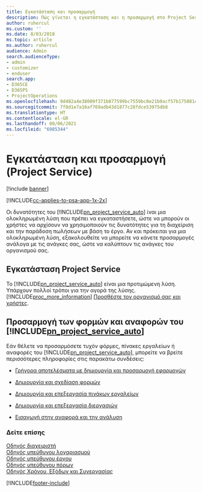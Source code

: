 ```yaml
---
title: Εγκατάσταση και προσαρμογή
description: Πώς γίνεται η εγκατάσταση και η προσαρμογή στο Project Service
author: ruhercul
ms.custom: ''
ms.date: 8/03/2018
ms.topic: article
ms.author: ruhercul
audience: Admin
search.audienceType:
- admin
- customizer
- enduser
search.app:
- D365CE
- D365PS
- ProjectOperations
ms.openlocfilehash: 9d482a4e38009f371b877599bc7559bc0e21b9acf57b175081c8618236163585
ms.sourcegitcommit: 7f8d1e7a16af769adb43d1877c28fdce53975db8
ms.translationtype: HT
ms.contentlocale: el-GR
ms.lasthandoff: 08/06/2021
ms.locfileid: "6985344"
---
```

# <a name="install-and-customize-project-service"></a>Εγκατάσταση και προσαρμογή (Project Service)

[!include [banner](../includes/psa-now-project-operations.md)]

[!INCLUDE[cc-applies-to-psa-app-1x-2x](../includes/cc-applies-to-psa-app-1x-2x.md)]

Οι δυνατότητες του [!INCLUDE[pn_project_service_auto](../includes/pn-project-service-auto.md)] ίναι μια ολοκληρωμένη λύση που πρέπει να εγκαταστήσετε, ώστε να μπορούν οι χρήστες να αρχίσουν να χρησιμοποιούν τις δυνατότητες για τη διαχείριση και την παράδοση πωλήσεων με βάση το έργο. Αν και πρόκειται για μια ολοκληρωμένη λύση, εξακολουθείτε να μπορείτε να κάνετε προσαρμογές ανάλογα με τις ανάγκες σας, ώστε να καλύπτουν τις ανάγκες του οργανισμού σας.  
<!-- TODO: I expect to find the information on how to get and install this here. Please find that and add it here. Same for Project Service.--> 
  
## <a name="install-project-service"></a>Εγκατάσταση Project Service  
 Το [!INCLUDE[pn_project_service_auto](../includes/pn-project-service-auto.md)] είναι μια προτιμώμενη λύση. Υπάρχουν πολλοί τρόποι για την αγορά της λύσης. [!INCLUDE[proc_more_information](../includes/proc-more-information.md)] [Προσθέστε τον οργανισμό σας και χρήστες](/dynamics365/customerengagement/on-premises/admin/onboard-your-organization-and-users-to-dynamics-365-online).  
  
## <a name="customize-pn_project_service_auto-forms-and-reports"></a>Προσαρμογή των φορμών και αναφορών του [!INCLUDE[pn_project_service_auto](../includes/pn-project-service-auto.md)]  
 Εάν θέλετε να προσαρμόσετε τυχόν φόρμες, πίνακες εργαλείων ή αναφορές του [!INCLUDE[pn_project_service_auto](../includes/pn-project-service-auto.md)], μπορείτε να βρείτε περισσότερες πληροφορίες στις παρακάτω συνδέσεις:  
  
- [Γρήγορα αποτελέσματα με δημιουργία και προσαρμογή εφαρμογών](/dynamics365/customerengagement/on-premises/customize/getting-started-customization)  
  
- [Δημιουργία και σχεδίαση φορμών](/dynamics365/customerengagement/on-premises/customize/create-design-forms)  
  
- [Δημιουργία και επεξεργασία πινάκων εργαλείων](/dynamics365/customerengagement/on-premises/customize/create-edit-dashboards)  
  
- [Δημιουργία και επεξεργασία διεργασιών](/dynamics365/customerengagement/on-premises/customize/guide-staff-through-common-tasks-processes)  
  
- [Εισαγωγή στην αναφορά και την ανάλυση](/dynamics365/customerengagement/on-premises/analytics/reporting-analytics-with-dynamics-365)  
  
### <a name="see-also"></a>Δείτε επίσης  
 [Οδηγός διαχειριστή](../psa/admin-guide.md)   
 [Οδηγός υπεύθυνου λογαριασμού](../psa/account-manager-guide.md)   
 [Οδηγός υπεύθυνου έργου](../psa/project-manager-guide.md)   
 [Οδηγός υπεύθυνου πόρων](../psa/resource-manager-guide.md)   
 [Οδηγός Χρόνου, Εξόδων και Συνεργασίας](../psa/time-expense-collaboration-guide.md)


[!INCLUDE[footer-include](../includes/footer-banner.md)]